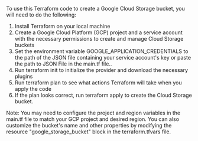 To use this Terraform code to create a Google Cloud Storage bucket, you will need to do the following:

1.   Install Terraform on your local machine
2.    Create a Google Cloud Platform (GCP) project and a service account with the necessary permissions to create and manage Cloud Storage buckets
3.    Set the environment variable GOOGLE_APPLICATION_CREDENTIALS to the path of the JSON file containing your service account's key or paste the path to JSON File in the main.tf file..
4.    Run terraform init to initialize the provider and download the necessary plugins
5.    Run terraform plan to see what actions Terraform will take when you apply the code
6.    If the plan looks correct, run terraform apply to create the Cloud Storage bucket.

Note: You may need to configure the project and region variables in the main.tf file to match your GCP project and desired region. You can also customize the bucket's name and other properties by modifying the resource "google_storage_bucket" block in the terraform.tfvars file.